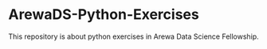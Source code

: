 # ArewaDS-Python-Exercises
This repository is about python exercises in Arewa Data Science Fellowship.
